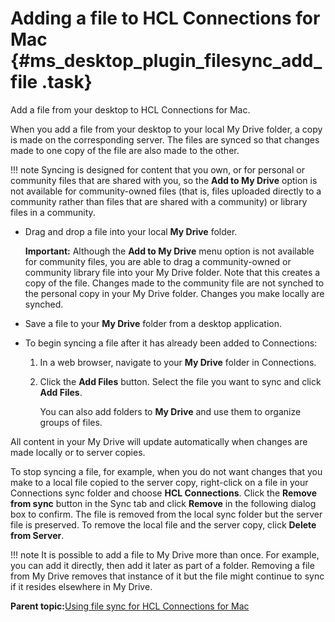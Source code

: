 # Adding a file to HCL Connections for Mac {#ms_desktop_plugin_filesync_add_file .task}

Add a file from your desktop to HCL Connections for Mac.

When you add a file from your desktop to your local My Drive folder, a copy is made on the corresponding server. The files are synced so that changes made to one copy of the file are also made to the other.

!!! note
    Syncing is designed for content that you own, or for personal or community files that are shared with you, so the **Add to My Drive** option is not available for community-owned files \(that is, files uploaded directly to a community rather than files that are shared with a community\) or library files in a community.

-   Drag and drop a file into your local **My Drive** folder.

    **Important:** Although the **Add to My Drive** menu option is not available for community files, you are able to drag a community-owned or community library file into your My Drive folder. Note that this creates a copy of the file. Changes made to the community file are not synched to the personal copy in your My Drive folder. Changes you make locally are synched.

-   Save a file to your **My Drive** folder from a desktop application.

-   To begin syncing a file after it has already been added to Connections:

    1.  In a web browser, navigate to your **My Drive** folder in Connections.

    2.  Click the **Add Files** button. Select the file you want to sync and click **Add Files**.

        You can also add folders to **My Drive** and use them to organize groups of files.


All content in your My Drive will update automatically when changes are made locally or to server copies.

To stop syncing a file, for example, when you do not want changes that you make to a local file copied to the server copy, right-click on a file in your Connections sync folder and choose **HCL Connections**. Click the **Remove from sync** button in the Sync tab and click **Remove** in the following dialog box to confirm. The file is removed from the local sync folder but the server file is preserved. To remove the local file and the server copy, click **Delete from Server**.

!!! note
    It is possible to add a file to My Drive more than once. For example, you can add it directly, then add it later as part of a folder. Removing a file from My Drive removes that instance of it but the file might continue to sync if it resides elsewhere in My Drive.

**Parent topic:**[Using file sync for HCL Connections for Mac](../../connectors/enduser/mac_desktop_plugin_filesync_gs2.md)

